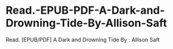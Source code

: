# Read.-EPUB-PDF-A-Dark-and-Drowning-Tide-By-Allison-Saft
Read. [EPUB/PDF] A Dark and Drowning Tide By : Allison Saft
